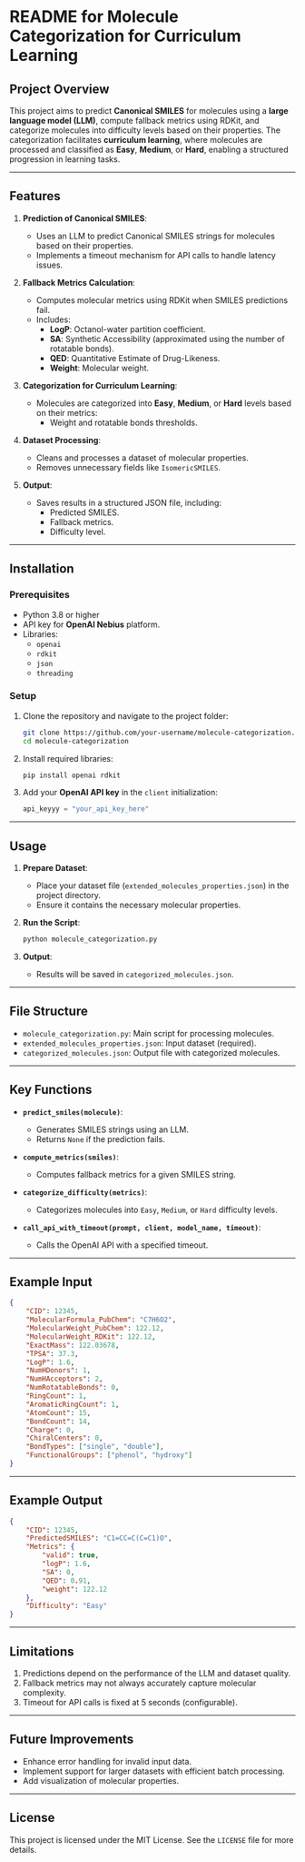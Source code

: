 # README for Molecule Categorization for Curriculum Learning

## Project Overview

This project aims to predict **Canonical SMILES** for molecules using a **large language model (LLM)**, compute fallback metrics using RDKit, and categorize molecules into difficulty levels based on their properties. The categorization facilitates **curriculum learning**, where molecules are processed and classified as **Easy**, **Medium**, or **Hard**, enabling a structured progression in learning tasks.

---

## Features

1. **Prediction of Canonical SMILES**:
   - Uses an LLM to predict Canonical SMILES strings for molecules based on their properties.
   - Implements a timeout mechanism for API calls to handle latency issues.

2. **Fallback Metrics Calculation**:
   - Computes molecular metrics using RDKit when SMILES predictions fail.
   - Includes:
     - **LogP**: Octanol-water partition coefficient.
     - **SA**: Synthetic Accessibility (approximated using the number of rotatable bonds).
     - **QED**: Quantitative Estimate of Drug-Likeness.
     - **Weight**: Molecular weight.

3. **Categorization for Curriculum Learning**:
   - Molecules are categorized into **Easy**, **Medium**, or **Hard** levels based on their metrics:
     - Weight and rotatable bonds thresholds.

4. **Dataset Processing**:
   - Cleans and processes a dataset of molecular properties.
   - Removes unnecessary fields like `IsomericSMILES`.

5. **Output**:
   - Saves results in a structured JSON file, including:
     - Predicted SMILES.
     - Fallback metrics.
     - Difficulty level.

---

## Installation

### Prerequisites
- Python 3.8 or higher
- API key for **OpenAI Nebius** platform.
- Libraries:
  - `openai`
  - `rdkit`
  - `json`
  - `threading`

### Setup
1. Clone the repository and navigate to the project folder:
   ```bash
   git clone https://github.com/your-username/molecule-categorization.git
   cd molecule-categorization
   ```
2. Install required libraries:
   ```bash
   pip install openai rdkit
   ```
3. Add your **OpenAI API key** in the `client` initialization:
   ```python
   api_keyyy = "your_api_key_here"
   ```

---

## Usage

1. **Prepare Dataset**:
   - Place your dataset file (`extended_molecules_properties.json`) in the project directory.
   - Ensure it contains the necessary molecular properties.

2. **Run the Script**:
   ```bash
   python molecule_categorization.py
   ```

3. **Output**:
   - Results will be saved in `categorized_molecules.json`.

---

## File Structure

- `molecule_categorization.py`: Main script for processing molecules.
- `extended_molecules_properties.json`: Input dataset (required).
- `categorized_molecules.json`: Output file with categorized molecules.

---

## Key Functions

- **`predict_smiles(molecule)`**:
  - Generates SMILES strings using an LLM.
  - Returns `None` if the prediction fails.

- **`compute_metrics(smiles)`**:
  - Computes fallback metrics for a given SMILES string.

- **`categorize_difficulty(metrics)`**:
  - Categorizes molecules into `Easy`, `Medium`, or `Hard` difficulty levels.

- **`call_api_with_timeout(prompt, client, model_name, timeout)`**:
  - Calls the OpenAI API with a specified timeout.

---

## Example Input

```json
{
    "CID": 12345,
    "MolecularFormula_PubChem": "C7H6O2",
    "MolecularWeight_PubChem": 122.12,
    "MolecularWeight_RDKit": 122.12,
    "ExactMass": 122.03678,
    "TPSA": 37.3,
    "LogP": 1.6,
    "NumHDonors": 1,
    "NumHAcceptors": 2,
    "NumRotatableBonds": 0,
    "RingCount": 1,
    "AromaticRingCount": 1,
    "AtomCount": 15,
    "BondCount": 14,
    "Charge": 0,
    "ChiralCenters": 0,
    "BondTypes": ["single", "double"],
    "FunctionalGroups": ["phenol", "hydroxy"]
}
```

---

## Example Output

```json
{
    "CID": 12345,
    "PredictedSMILES": "C1=CC=C(C=C1)O",
    "Metrics": {
        "valid": true,
        "logP": 1.6,
        "SA": 0,
        "QED": 0.91,
        "weight": 122.12
    },
    "Difficulty": "Easy"
}
```

---

## Limitations

1. Predictions depend on the performance of the LLM and dataset quality.
2. Fallback metrics may not always accurately capture molecular complexity.
3. Timeout for API calls is fixed at 5 seconds (configurable).

---

## Future Improvements

- Enhance error handling for invalid input data.
- Implement support for larger datasets with efficient batch processing.
- Add visualization of molecular properties.

---

## License

This project is licensed under the MIT License. See the `LICENSE` file for more details.
